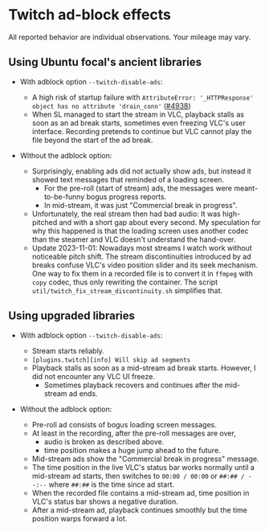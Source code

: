 ﻿
Twitch ad-block effects
=======================

All reported behavior are individual observations. Your mileage may vary.


Using Ubuntu focal's ancient libraries
--------------------------------------

* With adblock option `--twitch-disable-ads`:
  * A high risk of startup failure with
    `AttributeError: '_HTTPResponse' object has no attribute 'drain_conn'`
    ([#4938](https://github.com/streamlink/streamlink/issues/4938))
  * When SL managed to start the stream in VLC,
    playback stalls as soon as an ad break starts,
    sometimes even freezing VLC's user interface.
    Recording pretends to continue but VLC cannot play the file beyond
    the start of the ad break.

* Without the adblock option:
  * Surprisingly, enabling ads did not actually show ads,
    but instead it showed text messages that reminded of a loading screen.
    * For the pre-roll (start of stream) ads,
      the messages were meant-to-be-funny bogus progress reports.
    * In mid-stream, it was just "Commercial break in progress".
  * Unfortunately, the real stream then had bad audio:
    It was high-pitched and with a short gap about every second.
    My speculation for why this happened is that the loading screen uses
    another codec than the steamer and VLC doesn't understand the hand-over.
  * Update 2023-11-01:
    Nowadays most streams I watch work without noticeable pitch shift.
    The stream discontinuities introduced by ad breaks confuse VLC's video
    position slider and its seek mechanism. One way to fix them in a recorded
    file is to convert it in `ffmpeg` with `copy` codec, thus only rewriting
    the container.
    The script `util/twitch_fix_stream_discontinuity.sh` simplifies that.




Using upgraded libraries
------------------------

* With adblock option `--twitch-disable-ads`:
  * Stream starts reliably.
  * `[plugins.twitch][info] Will skip ad segments`
  * Playback stalls as soon as a mid-stream ad break starts.
    However, I did not encounter any VLC UI freeze.
    * Sometimes playback recovers and continues after the mid-stream ad ends.

* Without the adblock option:
  * Pre-roll ad consists of bogus loading screen messages.
  * At least in the recording, after the pre-roll messages are over,
    * audio is broken as described above.
    * time position makes a huge jump ahead to the future.
  * Mid-stream ads show the "Commercial break in progress" message.
  * The time position in the live VLC's status bar works normally until
    a mid-stream ad starts, then switches to `00:00 / 00:00`
    or `##:## / --:--` where `##:##` is the time since ad start.
  * When the recorded file contains a mid-stream ad,
    time position in VLC's status bar shows a negative duration.
  * After a mid-stream ad, playback continues smoothly but the time position
    warps forward a lot.










